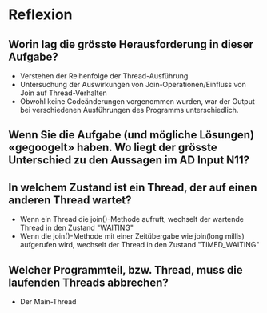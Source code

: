 # Reflexion

## Worin lag die grösste Herausforderung in dieser Aufgabe?
- Verstehen der Reihenfolge der Thread-Ausführung
- Untersuchung der Auswirkungen von Join-Operationen/Einfluss von Join auf Thread-Verhalten
- Obwohl keine Codeänderungen vorgenommen wurden, war der Output bei verschiedenen Ausführungen des Programms unterschiedlich.

## Wenn Sie die Aufgabe (und mögliche Lösungen) «gegoogelt» haben. Wo liegt der grösste Unterschied zu den Aussagen im AD Input N11?

## In welchem Zustand ist ein Thread, der auf einen anderen Thread wartet?
- Wenn ein Thread die join()-Methode aufruft, wechselt der wartende Thread in den Zustand "WAITING"
- Wenn die join()-Methode mit einer Zeitübergabe wie join(long millis) aufgerufen wird, wechselt der Thread in den Zustand "TIMED_WAITING"

## Welcher Programmteil, bzw. Thread, muss die laufenden Threads abbrechen?
- Der Main-Thread